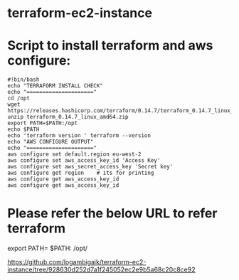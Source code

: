 # terraform-ec2-instance


#   Script to install terraform and aws configure:

      
    #!bin/bash
    echo "TERRAFORM INSTALL CHECK"
    echo "====================="
    cd /opt
    wget https://releases.hashicorp.com/terraform/0.14.7/terraform_0.14.7_linux_amd64.zip
    unzip terraform_0.14.7_linux_amd64.zip
    export PATH=$PATH:/opt
    echo $PATH
    echo 'terraform version ' terraform --version
    echo "AWS CONFIGURE OUTPUT"
    echo "====================="
    aws configure set default.region eu-west-2
    aws configure set aws_access_key_id 'Access Key'
    aws configure set aws_secret_access_key 'Secret key'
    aws configure get region    # its for printing
    aws configure get aws_access_key_id
    aws configure get aws_access_key_id

      


# Please refer the below URL to refer terraform

  export PATH= $PATH: /opt/

https://github.com/logambigaik/terraform-ec2-instance/tree/928630d252d7a1f245052ec2e9b5a68c20c8ce92

